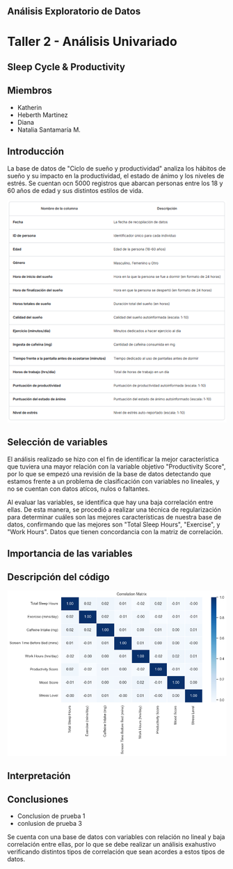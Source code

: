 ## Análisis Exploratorio de Datos
# Taller 2 - Análisis Univariado
## Sleep Cycle & Productivity

## Miembros

- Katherin
- Heberth Martinez
- Diana
- Natalia Santamaría M.

## Introducción
La base de datos de "Ciclo de sueño y productividad" analiza los hábitos de sueño y su impacto en la productividad, el estado de ánimo y los niveles de estrés. 
Se cuentan ocn 5000 registros que abarcan personas entre los 18 y 60 años de edad y sus distintos estilos de vida.

![Data](assets/Data_descrip.png)

## Selección de variables
El análisis realizado se hizo con el fin de identificar la mejor característica que tuviera una mayor relación con la variable objetivo "Productivity Score", por lo que se empezó una revisión de la base de datos detectando que estamos frente a un problema de clasificación con variables no lineales, y no se cuentan con datos atícos, nulos o faltantes.

Al evaluar las variables, se identifica que hay una baja correlación entre ellas. De esta manera, se procedió a realizar una técnica de regularización para determinar cuáles son las mejores características de nuestra base de datos, confirmando que las mejores son "Total Sleep Hours", "Exercise", y "Work Hours". Datos que tienen concordancia con la matriz de correlación.


## Importancia de las variables

## Descripción del código
![correlation](assets/correlation_matrix.png)

## Interpretación

## Conclusiones

- Conclusion de prueba 1
- conlusion de prueba 3

Se cuenta con una base de datos con variables con relación no lineal y baja correlación entre ellas, por lo que se debe realizar un análisis exahustivo verificando distintos tipos de correlación que sean acordes a estos tipos de datos. 
